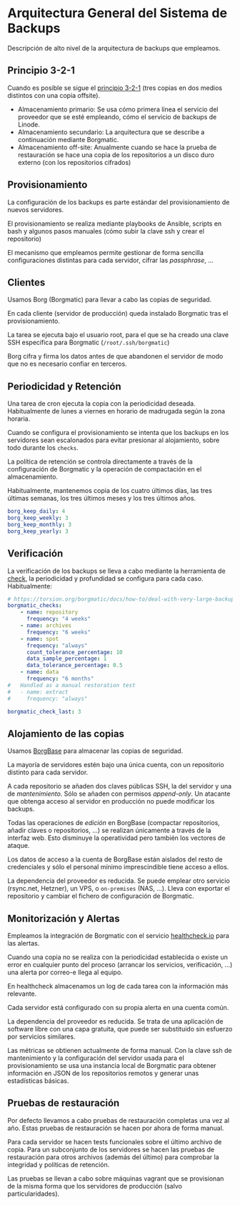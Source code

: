# Arquitectura General del Sistema de Backups

Descripción de alto nivel de la arquitectura de backups que empleamos.

## Principio 3-2-1

Cuando es posible se sigue el [principio 3-2-1](https://objectfirst.com/guides/data-backup/3-2-1-backup-rule-and-strategy/) (tres copias en dos medios distintos con una copia offsite).

-   Almacenamiento primario: Se usa cómo primera línea el servicio del proveedor que se esté empleando, cómo el servicio de backups de Linode.
-   Almacenamiento secundario: La arquitectura que se describe a continuación mediante Borgmatic.
-   Almacenamiento off-site: Anualmente cuando se hace la prueba de restauración se hace una copia de los repositorios a un disco duro externo (con los repositorios cifrados)

## Provisionamiento

La configuración de los backups es parte estándar del provisionamiento de nuevos servidores.

El provisionamiento se realiza mediante playbooks de Ansible, scripts en bash y algunos pasos manuales (cómo subir la clave ssh y crear el repositorio)

El mecanismo que empleamos permite gestionar de forma sencilla configuraciones distintas para cada servidor, cifrar las _passphrase_, ...

## Clientes

Usamos Borg (Borgmatic) para llevar a cabo las copias de seguridad.

En cada cliente (servidor de producción) queda instalado Borgmatic tras el provisionamiento.

La tarea se ejecuta bajo el usuario root, para el que se ha creado una clave SSH específica para Borgmatic (`/root/.ssh/borgmatic`)

Borg cifra y firma los datos antes de que abandonen el servidor de modo que no es necesario confiar en terceros.

## Periodicidad y Retención

Una tarea de cron ejecuta la copia con la periodicidad deseada. Habitualmente de lunes a viernes en horario de madrugada según la zona horaria.

Cuando se configura el provisionamiento se intenta que los backups en los servidores sean escalonados para evitar presionar al alojamiento, sobre todo durante los `checks`.

La política de retención se controla directamente a través de la configuración de Borgmatic y la operación de compactación en el almacenamiento.

Habitualmente, mantenemos copia de los cuatro últimos días, las tres últimas semanas, los tres últimos meses y los tres últimos años.

```yml
borg_keep_daily: 4
borg_keep_weekly: 3
borg_keep_monthly: 3
borg_keep_yearly: 3
```

## Verificación

La verificación de los backups se lleva a cabo mediante la herramienta de [check](https://borgbackup.readthedocs.io/en/stable/usage/check.html), la periodicidad y profundidad se configura para cada caso. Habitualmente:

```yml
# https://torsion.org/borgmatic/docs/how-to/deal-with-very-large-backups/
borgmatic_checks:
    - name: repository
      frequency: "4 weeks"
    - name: archives
      frequency: "6 weeks"
    - name: spot
      frequency: "always"
      count_tolerance_percentage: 10
      data_sample_percentage: 1
      data_tolerance_percentage: 0.5
    - name: data
      frequency: "6 months"
#   Handled as a manual restoration test
#   - name: extract
#     frequency: "always"

borgmatic_check_last: 3
```

## Alojamiento de las copias

Usamos [BorgBase](https://www.borgbase.com/) para almacenar las copias de seguridad.

La mayoría de servidores estén bajo una única cuenta, con un repositorio distinto para cada servidor.

A cada repositorio se añaden dos claves públicas SSH, la del servidor y una de _mantenimiento_. Sólo se añaden con permisos _append-only_. Un atacante que obtenga acceso al servidor en producción no puede modificar los backups.

Todas las operaciones de _edición_ en BorgBase (compactar repositorios, añadir claves o repositorios, ...) se realizan únicamente a través de la interfaz web. Esto disminuye la operatividad pero también los vectores de ataque.

Los datos de acceso a la cuenta de BorgBase están aislados del resto de credenciales y sólo el personal mínimo imprescindible tiene acceso a ellos.

La dependencia del proveedor es reducida. Se puede emplear otro servicio (rsync.net, Hetzner), un VPS, o `on-premises` (NAS, ...). Lleva con exportar el repositorio y cambiar el fichero de configuración de Borgmatic.

## Monitorización y Alertas

Empleamos la integración de Borgmatic con el servicio [healthcheck.io](https://healthcheck.io/) para las alertas.

Cuando una copia no se realiza con la periodicidad establecida o existe un error en cualquier punto del proceso (arrancar los servicios, verificación, ...) una alerta por correo-e llega al equipo.

En healthcheck almacenamos un log de cada tarea con la información más relevante.

Cada servidor está configurado con su propia alerta en una cuenta común.

La dependencia del proveedor es reducida. Se trata de una aplicación de software libre con una capa gratuita, que puede ser substituido sin esfuerzo por servicios similares.

Las métricas se obtienen actualmente de forma manual. Con la clave ssh de mantenimiento y la configuración del servidor usada para el provisionamiento se usa una instancia local de Borgmatic para obtener información en JSON de los repositorios remotos y generar unas estadísticas básicas.

## Pruebas de restauración

Por defecto llevamos a cabo pruebas de restauración completas una vez al año. Estas pruebas de restauración se hacen por ahora de forma manual.

Para cada servidor se hacen tests funcionales sobre el último archivo de copia. Para un subconjunto de los servidores se hacen las pruebas de restauración para otros archivos (además del último) para comprobar la integridad y políticas de retención.

Las pruebas se llevan a cabo sobre máquinas vagrant que se provisionan de la misma forma que los servidores de producción (salvo particularidades).
